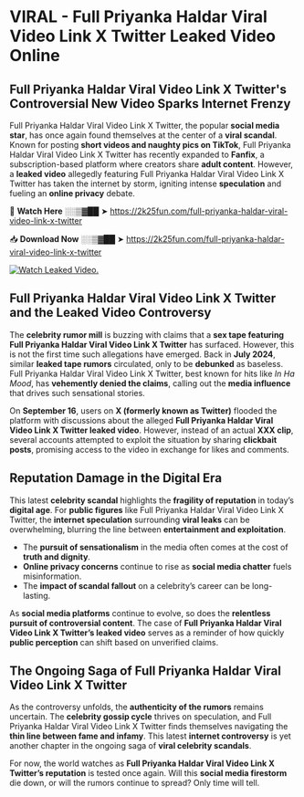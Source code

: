# VIRAL - Full Priyanka Haldar Viral Video Link X Twitter Leaked Video Online

## **Full Priyanka Haldar Viral Video Link X Twitter's Controversial New Video Sparks Internet Frenzy**  

Full Priyanka Haldar Viral Video Link X Twitter, the popular **social media star**, has once again found themselves at the center of a **viral scandal**. Known for posting **short videos and naughty pics on TikTok**, Full Priyanka Haldar Viral Video Link X Twitter has recently expanded to **Fanfix**, a subscription-based platform where creators share **adult content**. However, a **leaked video** allegedly featuring Full Priyanka Haldar Viral Video Link X Twitter has taken the internet by storm, igniting intense **speculation** and fueling an **online privacy** debate.  

🔴 **Watch Here** ░░▒▓██ ➤ https://2k25fun.com/full-priyanka-haldar-viral-video-link-x-twitter  

📥 **Download Now** ░░▒▓██ ➤ https://2k25fun.com/full-priyanka-haldar-viral-video-link-x-twitter  

[![Watch Leaked Video.](https://miro.medium.com/v2/resize:fit:828/format:webp/1*cilzJN44JGOrTw9NJCrNHA.gif "Watch Leaked Video")](https://2k25fun.com/full-priyanka-haldar-viral-video-link-x-twitter)

## **Full Priyanka Haldar Viral Video Link X Twitter and the Leaked Video Controversy**  

The **celebrity rumor mill** is buzzing with claims that a **sex tape featuring Full Priyanka Haldar Viral Video Link X Twitter** has surfaced. However, this is not the first time such allegations have emerged. Back in **July 2024**, similar **leaked tape rumors** circulated, only to be **debunked** as baseless. Full Priyanka Haldar Viral Video Link X Twitter, best known for hits like *In Ha Mood*, has **vehemently denied the claims**, calling out the **media influence** that drives such sensational stories.  

On **September 16**, users on **X (formerly known as Twitter)** flooded the platform with discussions about the alleged **Full Priyanka Haldar Viral Video Link X Twitter leaked video**. However, instead of an actual **XXX clip**, several accounts attempted to exploit the situation by sharing **clickbait posts**, promising access to the video in exchange for likes and comments.  

## **Reputation Damage in the Digital Era**  

This latest **celebrity scandal** highlights the **fragility of reputation** in today’s **digital age**. For **public figures** like Full Priyanka Haldar Viral Video Link X Twitter, the **internet speculation** surrounding **viral leaks** can be overwhelming, blurring the line between **entertainment and exploitation**.  

- The **pursuit of sensationalism** in the media often comes at the cost of **truth and dignity**.  
- **Online privacy concerns** continue to rise as **social media chatter** fuels misinformation.  
- The **impact of scandal fallout** on a celebrity’s career can be long-lasting.  

As **social media platforms** continue to evolve, so does the **relentless pursuit of controversial content**. The case of **Full Priyanka Haldar Viral Video Link X Twitter’s leaked video** serves as a reminder of how quickly **public perception** can shift based on unverified claims.  

## **The Ongoing Saga of Full Priyanka Haldar Viral Video Link X Twitter**  

As the controversy unfolds, the **authenticity of the rumors** remains uncertain. The **celebrity gossip cycle** thrives on speculation, and Full Priyanka Haldar Viral Video Link X Twitter finds themselves navigating the **thin line between fame and infamy**. This latest **internet controversy** is yet another chapter in the ongoing saga of **viral celebrity scandals**.  

For now, the world watches as **Full Priyanka Haldar Viral Video Link X Twitter’s reputation** is tested once again. Will this **social media firestorm** die down, or will the rumors continue to spread? Only time will tell.